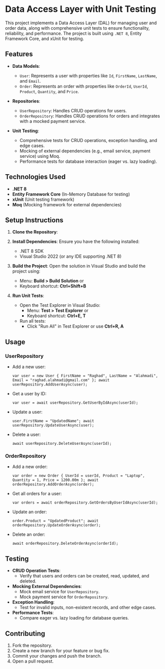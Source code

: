 # Data Access Layer with Unit Testing

This project implements a Data Access Layer (DAL) for managing user and order data, along with comprehensive unit tests to ensure functionality, reliability, and performance. The project is built using `.NET 8`, Entity Framework Core, and xUnit for testing.

## Features

- **Data Models**:
  - `User`: Represents a user with properties like `Id`, `FirstName`, `LastName`, and `Email`.
  - `Order`: Represents an order with properties like `OrderId`, `UserId`, `Product`, `Quantity`, and `Price`.

- **Repositories**:
  - `UserRepository`: Handles CRUD operations for users.
  - `OrderRepository`: Handles CRUD operations for orders and integrates with a mocked payment service.

- **Unit Testing**:
  - Comprehensive tests for CRUD operations, exception handling, and edge cases.
  - Mocking of external dependencies (e.g., email service, payment service) using Moq.
  - Performance tests for database interaction (eager vs. lazy loading).

## Technologies Used

- **.NET 8**
- **Entity Framework Core** (In-Memory Database for testing)
- **xUnit** (Unit testing framework)
- **Moq** (Mocking framework for external dependencies)

## Setup Instructions

1. **Clone the Repository**:


2. **Install Dependencies**:
   Ensure you have the following installed:
   - .NET 8 SDK
   - Visual Studio 2022 (or any IDE supporting .NET 8)

3. **Build the Project**:
   Open the solution in Visual Studio and build the project using:
   - Menu: __Build > Build Solution__ or
   - Keyboard shortcut: __Ctrl+Shift+B__

4. **Run Unit Tests**:
   - Open the Test Explorer in Visual Studio:
     - Menu: __Test > Test Explorer__ or
     - Keyboard shortcut: __Ctrl+E, T__
   - Run all tests:
     - Click "Run All" in Test Explorer or use __Ctrl+R, A__

## Usage

### UserRepository
- Add a new user:
  ```
  var user = new User { FirstName = "Raghad", LastName = "Alahmadi", Email = "raghad.alahmadi@gmail.com" }; await userRepository.AddUserAsync(user);

- Get a user by ID:
  ```
  var user = await userRepository.GetUserByIdAsync(userId);

- Update a user:
  ```
  user.FirstName = "UpdatedName"; await userRepository.UpdateUserAsync(user);

- Delete a user:
  ```
  await userRepository.DeleteUserAsync(userId);

### OrderRepository
- Add a new order:
  ```
  var order = new Order { UserId = userId, Product = "Laptop", Quantity = 1, Price = 1200.00m }; await orderRepository.AddOrderAsync(order);

- Get all orders for a user:
  ```
  var orders = await orderRepository.GetOrdersByUserIdAsync(userId);

- Update an order:
  ```
  order.Product = "UpdatedProduct"; await orderRepository.UpdateOrderAsync(order);

- Delete an order:
  ```
  await orderRepository.DeleteOrderAsync(orderId);

## Testing

- **CRUD Operation Tests**:
  - Verify that users and orders can be created, read, updated, and deleted.
- **Mocking External Dependencies**:
  - Mock email service for `UserRepository`.
  - Mock payment service for `OrderRepository`.
- **Exception Handling**:
  - Test for invalid inputs, non-existent records, and other edge cases.
- **Performance Tests**:
  - Compare eager vs. lazy loading for database queries.

## Contributing

1. Fork the repository.
2. Create a new branch for your feature or bug fix.
3. Commit your changes and push the branch.
4. Open a pull request.


